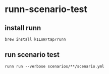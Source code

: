 # runn-scenario-test

## install runn
```
brew install k1LoW/tap/runn
```

## run scenario test
```
runn run --verbose scenarios/**/scenario.yml
```
